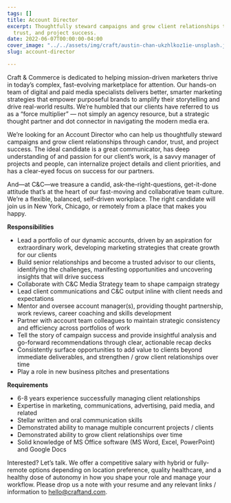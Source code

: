 ```yaml
---
tags: []
title: Account Director
excerpt: Thoughtfully steward campaigns and grow client relationships through candor,
  trust, and project success.
date: 2022-06-07T00:00:00-04:00
cover_image: "../../assets/img/craft/austin-chan-ukzhlkoz1ie-unsplash.jpg"
slug: account-director

---
```

Craft & Commerce is dedicated to helping mission-driven marketers thrive in today’s complex, fast-evolving marketplace for attention. Our hands-on team of digital and paid media specialists delivers better, smarter marketing strategies that empower purposeful brands to amplify their storytelling and drive real-world results. We’re humbled that our clients have referred to us as a “force multiplier” — not simply an agency resource, but a strategic thought partner and dot connector in navigating the modern media era.

We’re looking for an Account Director who can help us thoughtfully steward campaigns and grow client relationships through candor, trust, and project success. The ideal candidate is a great communicator, has deep understanding of and passion for our client’s work, is a savvy manager of projects and people, can internalize project details and client priorities, and has a clear-eyed focus on success for our partners.

And—at C&C—we treasure a candid, ask-the-right-questions, get-it-done attitude that’s at the heart of our fast-moving and collaborative team culture. We’re a flexible, balanced, self-driven workplace. The right candidate will join us in New York, Chicago, or remotely from a place that makes you happy.

**Responsibilities**

* Lead a portfolio of our dynamic accounts, driven by an aspiration for extraordinary work, developing marketing strategies that create growth for our clients
* Build senior relationships and become a trusted advisor to our clients, identifying the challenges, manifesting opportunities and uncovering insights that will drive success
* Collaborate with C&C Media Strategy team to shape campaign strategy
* Lead client communications and C&C output inline with client needs and expectations
* Mentor and oversee account manager(s), providing thought partnership, work reviews, career coaching and skills development
* Partner with account team colleagues to maintain strategic consistency and efficiency across portfolios of work
* Tell the story of campaign success and provide insightful analysis and go-forward recommendations through clear, actionable recap decks
* Consistently surface opportunities to add value to clients beyond immediate deliverables, and strengthen / grow client relationships over time
* Play a role in new business pitches and presentations

**Requirements**

* 6-8 years experience successfully managing client relationships
* Expertise in marketing, communications, advertising, paid media, and related
* Stellar written and oral communication skills
* Demonstrated ability to manage multiple concurrent projects / clients
* Demonstrated ability to grow client relationships over time
* Solid knowledge of MS Office software (MS Word, Excel, PowerPoint) and Google Docs

Interested? Let’s talk. We offer a competitive salary with hybrid or fully-remote options depending on location preference, quality healthcare, and a healthy dose of autonomy in how you shape your role and manage your workflow. Please drop us a note with your resume and any relevant links / information to [hello@craftand.com](mailto:hello@craftand.com).